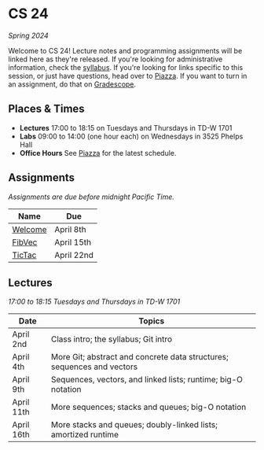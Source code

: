 # CS 24
_Spring 2024_

Welcome to CS 24!  Lecture notes and programming assignments will be linked here
as they're released. If you're looking for administrative information, check the
[syllabus](Syllabus.md).  If you're looking for  links specific to this session,
or just have questions, head over to [Piazza][piazza]. If you want to turn in an
assignment, do that on [Gradescope][gradescope].


## Places & Times

- **Lectures**  17:00 to 18:15 on Tuesdays and Thursdays in TD-W 1701
- **Labs**  09:00 to 14:00 (one hour each) on Wednesdays in 3525 Phelps Hall
- **Office Hours**  See [Piazza][class-links] for the latest schedule.


## Assignments

_Assignments are due before midnight Pacific Time._

| Name                    | Due
|-------------------------|-----
| [Welcome](labs/welcome) | April 8th
| [FibVec](labs/fibvec)   | April 15th
| [TicTac](labs/tictac)   | April 22nd


## Lectures

_17:00 to 18:15 Tuesdays and Thursdays in TD-W 1701_

| Date       | Topics
|------------|--------
| April  2nd | Class intro; the syllabus; Git intro
| April  4th | More Git; abstract and concrete data structures; sequences and vectors
| April  9th | Sequences, vectors, and linked lists; runtime; big-O notation
| April 11th | More sequences; stacks and queues; big-O notation
| April 16th | More stacks and queues; doubly-linked lists; amortized runtime


[piazza]: https://piazza.com/ucsb/spring2024/cs24
[class-links]: https://piazza.com/class/lug49t2pdob1ub/post/6
[gradescope]: https://www.gradescope.com/courses/760173
